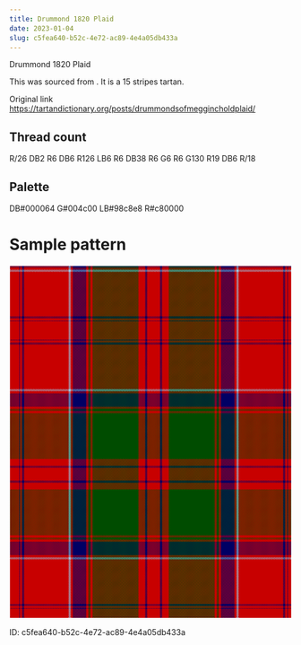 ```yaml
---
title: Drummond 1820 Plaid
date: 2023-01-04
slug: c5fea640-b52c-4e72-ac89-4e4a05db433a
---
```

Drummond 1820 Plaid

This was sourced from <no value>.  It is a 15 stripes tartan.

Original link https://tartandictionary.org/posts/drummondsofmeggincholdplaid/

## Thread count
R/26 DB2 R6 DB6 R126 LB6 R6 DB38 R6 G6 R6 G130 R19 DB6 R/18

## Palette
DB#000064 G#004c00 LB#98c8e8 R#c80000

# Sample pattern

![Tartan detail](tartan.png "R/26 DB2 R6 DB6 R126 LB6 R6 DB38 R6 G6 R6 G130 R19 DB6 R/18 tartan")

ID: c5fea640-b52c-4e72-ac89-4e4a05db433a